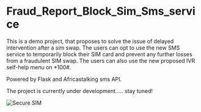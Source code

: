 # Fraud_Report_Block_Sim_Sms_service
This is a demo project, that proposes to solve the issue of delayed intervention after a sim swap. The users can opt to use the new SMS service to temporarily block their SIM card and prevent any further losses from a fraudulent SIM swap. The users can also use the new proposed  IVR self-help menu on *100#.

Powered by Flask and Africastalking sms API.

The project is currently under development..... stay tuned!

![Secure SIM](https://github.com/Eve-dev-tech/Fraud_Report_Sim_Block_Sms_service/assets/64268589/1171c4c7-db5a-402e-8e9d-6b475fa78625)



